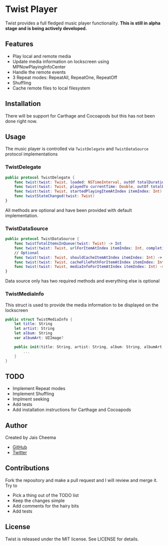 # Twist Player

Twist provides a full fledged music player functionality. **This is still in alpha stage and is being actively developed.**

## Features

- Play local and remote media
- Update media information on lockscreen using MPNowPlayingInfoCenter
- Handle the remote events
- 3 Repeat modes: RepeatAll, RepeatOne, RepeatOff
- Shuffling
- Cache remote files to local filesystem

## Installation

There will be support for Carthage and Cocoapods but this has not been done right now.

## Usage

The music player is controlled via `TwistDelegate` and `TwistDataSource` protocol implementations

### TwistDelegate

```swift
public protocol TwistDelegate {
    func twist(twist: Twist, loaded: NSTimeInterval, outOf totalDuration: NSTimeInterval)
    func twist(twist: Twist, playedTo currentTime: Double, outOf totalDuration: Double)
    func twist(twist: Twist, startedPlayingItemAtIndex itemIndex: Int)
    func twistStateChanged(twist: Twist)
}
```

All methods are optional and have been provided with default implementation.

### TwistDataSource

```swift
public protocol TwistDataSource {
    func twistTotalItemsInQueue(twist: Twist) -> Int
    func twist(twist: Twist, urlForItemAtIndex itemIndex: Int, completionHandler completion: (NSURL) -> Void)
    // Optional
    func twist(twist: Twist, shouldCacheItemAtIndex itemIndex: Int) -> Bool
    func twist(twist: Twist, cacheFilePathForItemAtIndex itemIndex: Int) -> String
    func twist(twist: Twist, mediaInfoForItemAtIndex itemIndex: Int) -> TwistMediaInfo
}
```

Data source only has two required methods and everything else is optional

### TwistMediaInfo

This struct is used to provide the media information to be displayed on the lockscreen

```swift
public struct TwistMediaInfo {
    let title: String
    let artist: String
    let album: String
    var albumArt: UIImage?

    public init(title: String, artist: String, album: String, albumArt: UIImage? = nil) {
        ...
    }
}
```

## TODO

- Implement Repeat modes
- Implement Shuffling
- Implment seeking
- Add tests
- Add installation instructions for Carthage and Cocoapods

## Author

Created by Jais Cheema

* [GitHub](https://github.com/jaischeema/)
* [Twitter](https://twitter.com/jaischeema)

## Contributions

Fork the repository and make a pull request and I will review and merge it. Try to

- Pick a thing out of the TODO list
- Keep the changes simple
- Add comments for the hairy bits
- Add tests

## License

Twist is released under the MIT license. See LICENSE for details.

